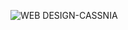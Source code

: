 ![WEB DESIGN-CASSNIA](https://github.com/user-attachments/assets/46aafcb4-d95b-42a1-becd-925c322eff2a)
